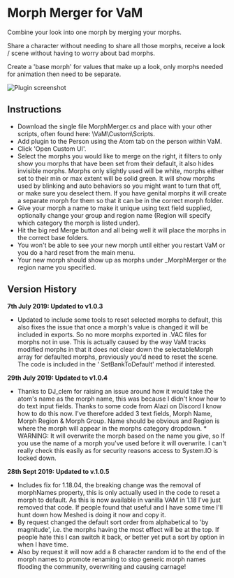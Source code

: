 # Morph Merger for VaM

Combine your look into one morph by merging your morphs.

Share a character without needing to share all those morphs, receive a look / scene without having to worry about bad morphs.

Create a 'base morph' for values that make up a look, only morphs needed for animation then need to be separate.

![Plugin screenshot](https://raw.githubusercontent.com/ProjectCanyon/morph-merger/releases/release-1-0-5/MorphMerger105.png)

## Instructions

* Download the single file MorphMerger.cs and place with your other scripts, often found here: \VaM\Custom\Scripts.
* Add plugin to the Person using the Atom tab on the person within VaM.
* Click 'Open Custom UI'.
* Select the morphs you would like to merge on the right, it filters to only show you morphs that have been set from their default, it also hides invisible morphs.
Morphs only slightly used will be white, morphs either set to their min or max extent will be solid green.
It will show morphs used by blinking and auto behaviors so you might want to turn that off, or make sure you deselect them.
If you have genital morphs it will create a separate morph for them so that it can be in the correct morph folder.
* Give your morph a name to make it unique using text field supplied, optionally change your group and region name (Region will specify which category the morph is listed under).
* Hit the big red Merge button and all being well it will place the morphs in the correct base folders.
* You won't be able to see your new morph until either you restart VaM or you do a hard reset from the main menu.
* Your new morph should show up as morphs under _MorphMerger or the region name you specified.

## Version History

**7th July 2019: Updated to v1.0.3**
* Updated to include some tools to reset selected morphs to default, this also fixes the issue that once a morph's value is changed it will be included in exports. So no more morphs exported in .VAC files for morphs not in use. This is actually caused by the way VaM tracks modified morphs in that it does not clear down the selectableMorph array for defaulted morphs, previously you'd need to reset the scene. The code is included in the ' SetBankToDefault' method if interested.

**29th July 2019: Updated to v1.0.4**
* Thanks to DJ_clem for raising an issue around how it would take the atom's name as the morph name, this was because I didn't know how to do text input fields. Thanks to some code from Alazi on Discord I know how to do this now. I've therefore added 3 text fields, Morph Name, Morph Region & Morph Group. Name should be obvious and Region is where the morph will appear in the morphs category dropdown. * WARNING: It will overwrite the morph based on the name you give, so If you use the name of a morph you've used before it will overwrite. I can't really check this easily as for security reasons access to System.IO is locked down.

**28th Sept 2019: Updated to v.1.0.5**
* Includes fix for 1.18.04, the breaking change was the removal of morphNames property, this is only actually used in the code to reset a morph to default. As this is now available in vanilla VAM in 1.18 I've just removed that code. If people found that useful and I have some time I'll hunt down how Meshed is doing it now and copy it.
* By request changed the default sort order from alphabetical to 'by magnitude', i.e. the morphs having the most effect will be at the top. If people hate this I can switch it back, or better yet put a sort by option in when I have time.
* Also by request it will now add a 8 character random id to the end of the morph names to promote renaming to stop generic morph names flooding the community, overwriting and causing carnage!
